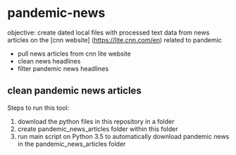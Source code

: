 # pandemic-news

objective: create dated local files with processed text data from news articles on the [cnn website] (https://lite.cnn.com/en) related to pandemic 

- pull news articles from cnn lite website
- clean news headlines
- filter pandemic news headlines

## clean pandemic news articles

Steps to run this tool:

1. download the python files in this repository in a folder
2. create pandemic_news_articles folder within this folder
3. run main script on Python 3.5 to automatically download pandemic news in the pandemic_news_articles folder 
